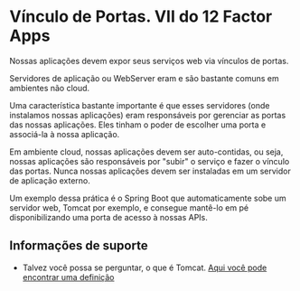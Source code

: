 # Vínculo de Portas. VII do 12 Factor Apps

Nossas aplicações devem expor seus serviços web via vínculos de portas.

Servidores de aplicação ou WebServer eram e são bastante comuns em ambientes
não cloud.

Uma característica bastante importante é que esses servidores (onde instalamos
nossas aplicações) eram responsáveis por gerenciar as portas das nossas aplicações.
Eles tinham o poder de escolher uma porta e associá-la à nossa aplicação.

Em ambiente cloud, nossas aplicações devem ser auto-contidas, ou seja, nossas aplicações
são responsáveis por "subir" o serviço e fazer o vínculo das portas. Nunca
nossas aplicações devem ser instaladas em um servidor de aplicação externo.

Um exemplo dessa prática é o Spring Boot que automaticamente sobe um servidor web, Tomcat por exemplo, 
e consegue mantê-lo em pé disponibilizando uma porta de acesso à nossas APIs.

## Informações de suporte

* Talvez você possa se perguntar, o que é Tomcat. [Aqui você pode encontrar uma definição](http://tomcat.apache.org/)




